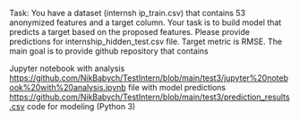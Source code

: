 Task:
You have a dataset (internsh
ip_train.csv) that contains 53 anonymized features and a target column. Your task is to build model that predicts a target based on the proposed features. Please provide predictions for internship_hidden_test.csv file. Target metric is RMSE. The main goal is to provide github repository that contains

Jupyter notebook with analysis https://github.com/NikBabych/TestIntern/blob/main/test3/jupyter%20notebook%20with%20analysis.ipynb
file with model predictions  https://github.com/NikBabych/TestIntern/blob/main/test3/prediction_results.csv
code for modeling (Python 3)
